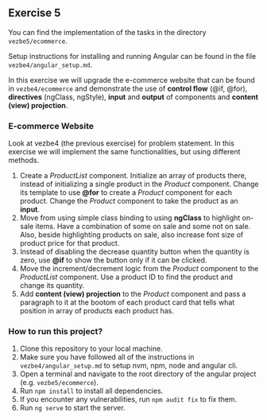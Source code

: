 ## Exercise 5

You can find the implementation of the tasks in the directory `vezbe5/ecommerce`.

Setup instructions for installing and running Angular can be found in the file `vezbe4/angular_setup.md`.

In this exercise we will upgrade the e-commerce website that can be found in `vezbe4/ecommerce` and demonstrate the use of **control flow** (@if, @for), **directives** (ngClass, ngStyle), **input** and **output** of components and **content (view) projection**.

### E-commerce Website

Look at vezbe4 (the previous exercise) for problem statement. In this exercise we will implement the same functionalities, but using different methods.

1. Create a *ProductList* component. Initialize an array of products there, instead of initializing a single product in the *Product* component. Change its template to use **@for** to create a *Product* component for each product. Change the *Product* component to take the product as an **input**.
2. Move from using simple class binding to using **ngClass** to highlight on-sale items. Have a combination of some on sale and some not on sale. Also, beside highlighting products on sale, also increase font size of product price for that product.
3. Instead of disabling the decrease quantity button when the quantity is zero, use **@if** to show the button only if it can be clicked.
4. Move the increment/decrement logic from the *Product* component to the *ProductList* component. Use a product ID to find the product and change its quantity.
5. Add **content (view) projection** to the *Product* component and pass a paragraph to it at the bootom of each product card that tells what position in array of products each product has.


### How to run this project?

1. Clone this repository to your local machine.
2. Make sure you have followed all of the instructions in `vezbe4/angular_setup.md` to setup nvm, npm, node and angular cli.
3. Open a terminal and navigate to the root directory of the angular project (e.g. `vezbe5/ecommerce`).
4. Run `npm install` to install all dependencies.
5. If you encounter any vulnerabilities, run `npm audit fix` to fix them.
6. Run `ng serve` to start the server.
